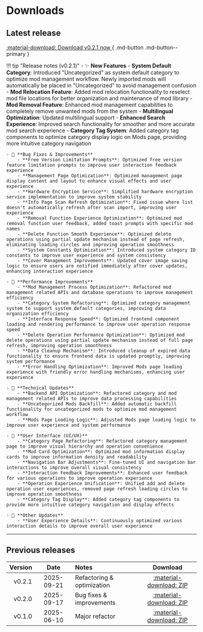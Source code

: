 # Downloads

## Latest release

[ :material-download: Download v0.2.1 now ](files/Mods-Locker-v0.2.1.zip){ .md-button .md-button--primary }
<!-- [See checksums](#verification--integrity){ .md-button } -->

!!! tip "Release notes (v0.2.1)"
    - ✨ **New Features**
        - **System Default Category**: Introduced "Uncategorized" as system default category to optimize mod management workflow. Newly imported mods will automatically be placed in "Uncategorized" to avoid management confusion
        - **Mod Relocation Feature**: Added mod relocation functionality to reselect mod file locations for better organization and maintenance of mod library
        - **Mod Removal Feature**: Enhanced mod management capabilities to completely remove unwanted mods from the system
        - **Multilingual Optimization**: Updated multilingual support
        - **Enhanced Search Experience**: Improved search functionality for smoother and more accurate mod search experience
        - **Category Tag System**: Added category tag components to optimize category display logic on Mods page, providing more intuitive category navigation

    - 🐛 **Bug Fixes & Improvements**
        - **Free Version Limitation Prompts**: Optimized free version feature limitation prompts to improve user interaction feedback experience
        - **Management Page Optimization**: Optimized management page display content and layout to enhance visual effects and user experience
        - **Hardware Encryption Service**: Simplified hardware encryption service implementation to improve system stability
        - **Info Page Scan Refresh Optimization**: Fixed issue where list doesn't automatically refresh after scan import, improving user experience
        - **Removal Function Experience Optimization**: Optimized mod removal function user feedback, added toast prompts with specific mod names
        - **Delete Function Smooth Experience**: Optimized delete operations using partial update mechanism instead of page refresh, eliminating loading circles and improving operation smoothness
        - **System Constants Optimization**: Introduced system category ID constants to improve user experience and system consistency
        - **Cover Management Improvements**: Updated cover image saving logic to ensure users are notified immediately after cover updates, enhancing interaction experience

    - 🚀 **Performance Improvements**
        - **Mod Management Process Optimization**: Refactored mod management related APIs and database operations to improve management efficiency
        - **Category System Refactoring**: Optimized category management system to support system default categories, improving data organization efficiency
        - **Interface Response Speed**: Optimized frontend component loading and rendering performance to improve user operation response speed
        - **Delete Operation Performance Optimization**: Optimized mod delete operations using partial update mechanism instead of full page refresh, improving operation smoothness
        - **Data Cleanup Mechanism**: Introduced cleanup of expired data functionality to ensure frontend data is updated promptly, improving system performance
        - **Error Handling Optimization**: Improved Mods page loading experience with friendly error handling mechanisms, enhancing user experience

    - 🔧 **Technical Updates**
        - **Backend API Optimization**: Refactored category and mod management related APIs to improve data processing capabilities
        - **Uncategorized Mods Backfill**: Added automatic backfill functionality for uncategorized mods to optimize mod management workflow
        - **Mods Page Loading Logic**: Adjusted Mods page loading logic to improve user experience and system performance

    - 🎨 **User Interface (UI/UX)**
        - **Category Page Refactoring**: Refactored category management page to improve visual hierarchy and operation convenience
        - **Mod Card Optimization**: Optimized mod information display cards to improve information density and readability
        - **Navigation Bar Adjustments**: Fine-tuned UI and navigation bar interactions to improve overall visual consistency
        - **Interaction Feedback Improvements**: Enhanced user feedback for various operations to improve operation experience
        - **Operation Experience Unification**: Unified add and delete operation user experiences, removed page refresh loading circles to improve operation smoothness
        - **Category Tag Display**: Added category tag components to provide more intuitive category navigation and display effects

    - 📝 **Other Updates**
        - **User Experience Details**: Continuously optimized various interaction details to improve overall user experience

---

## Previous releases

| Version | Date | Notes | Download |
|---:|:---:|:---|:---:|
| v0.2.1 | 2025-09-21 | Refactoring & optimization | [:material-download: ZIP](files/mods-locker-v0.2.1.zip) |
| v0.2.0 | 2025-09-17 | Bug fixes & improvements | [:material-download: ZIP](files/mods-locker-v0.2.0.zip) |
| v0.1.0 | 2025-06-10 | Major refactor | [:material-download: ZIP](files/mods-locker-0.1.0.zip) |